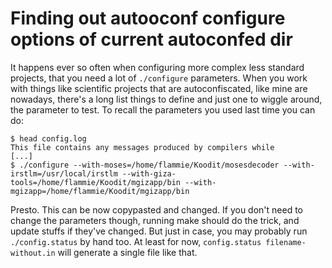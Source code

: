 # Finding out autooconf configure options of current autoconfed dir

It happens ever so often when configuring more complex less standard projects,
that you need a lot of `./configure` parameters. When you work with things like
scientific projects that are autoconfiscated, like mine are nowadays, there's 
a long list things to define and just one to wiggle around, the parameter to
test. To recall the parameters you used last time you can do:

    $ head config.log 
    This file contains any messages produced by compilers while
    [...]
    $ ./configure --with-moses=/home/flammie/Koodit/mosesdecoder --with-irstlm=/usr/local/irstlm --with-giza-tools=/home/flammie/Koodit/mgizapp/bin --with-mgizapp=/home/flammie/Koodit/mgizapp/bin

Presto. This can be now copypasted and changed. If you don't need to change the
parameters though, running make should do the trick, and update stuffs if
they've changed. But just in case, you may probably run `./config.status` by
hand too. At least for now, `config.status filename-without.in` will generate a
single file like that.

<!-- vim: set ft=markdown: -->
